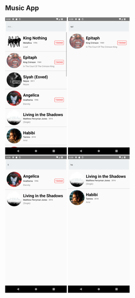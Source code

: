 ## Music App
<img src='./src/img/1.png' width='200px'>
<img src='./src/img/2.png' width='200px'>
<img src='./src/img/3.png' width='200px'>
<img src='./src/img/4.png' width='200px'>
